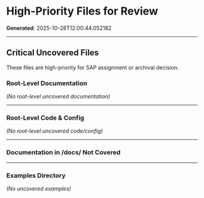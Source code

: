 # High-Priority Files for Review

**Generated**: 2025-10-28T12:00:44.052182

---

## Critical Uncovered Files

These files are high-priority for SAP assignment or archival decision.

### Root-Level Documentation

*(No root-level uncovered documentation)*

---

### Root-Level Code & Config

*(No root-level uncovered code/config)*

---

### Documentation in /docs/ Not Covered

---

### Examples Directory

*(No uncovered examples)*
